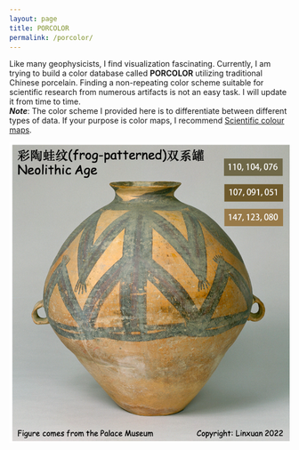 ```yaml
---
layout: page
title: PORCOLOR
permalink: /porcolor/
---
```



Like many geophysicists, I find visualization fascinating. Currently, I am trying to build a color database called <b>PORCOLOR</b> utilizing traditional Chinese porcelain. Finding a non-repeating color scheme suitable for scientific research from numerous artifacts is not an easy task. I will update it from time to time.
<br>
<b><i>Note</i></b>: The color scheme I provided here is to differentiate between different types of data. If your purpose is color maps, I recommend <a href="https://www.fabiocrameri.ch/colourmaps">Scientific colour maps</a>.


![11](./PORCOLOR_UPLOAD/1.png)

